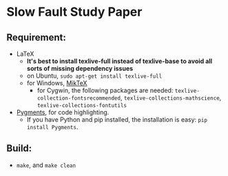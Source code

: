 # Slow Fault Study Paper

## Requirement:
  * LaTeX
    - **It's best to install texlive-full instead of texlive-base to avoid all sorts of missing dependency issues**
    - on Ubuntu, `sudo apt-get install texlive-full` 
    - for Windows, [MikTeX](http://miktex.org/download)
      - for Cygwin, the following packages are needed:
      `texlive-collection-fontsrecommended`, `texlive-collections-mathscience`, `texlive-collections-fontutils`
  * [Pygments](http://pygments.org), for code highlighting. 
    - If you have Python and pip installed, the installation is easy: `pip install Pygments`.

## Build:
  * `make`, and `make clean`
